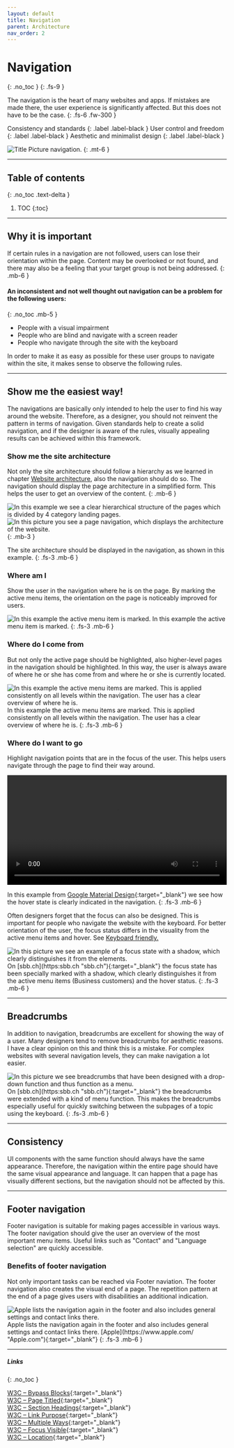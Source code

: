 ```yaml
---
layout: default
title: Navigation
parent: Architecture
nav_order: 2
---
```


# Navigation
{: .no_toc }
{: .fs-9 }

The navigation is the heart of many websites and apps. If mistakes are made there, the user experience is significantly affected. But this does not have to be the case.
{: .fs-6 .fw-300 }


Consistency and standards
{: .label .label-black }
User control and freedom
{: .label .label-black }
Aesthetic and minimalist design
{: .label .label-black }

<img src="{{ '/assets/images/navigation.png' | prepend: site.baseurl }}" alt="Title Picture navigation." title="Title Picture navigation."/>
{: .mt-6 }

---

## Table of contents
{: .no_toc .text-delta }

1. TOC
{:toc}

---

## Why it is important
If certain rules in a navigation are not followed, users can lose their orientation within the page. Content may be overlooked or not found, and there may also be a feeling that your target group is not being addressed. 
{: .mb-6 }

#### An inconsistent and not well thought out navigation can be a problem for the following users:
{: .no_toc .mb-5 }

- People with a visual impairment
- People who are blind and navigate with a screen reader
- People who navigate through the site with the keyboard

In order to make it as easy as possible for these user groups to navigate within the site, it makes sense to observe the following rules.

---

## Show me the easiest way!

The navigations are basically only intended to help the user to find his way around the website. Therefore, as a designer, you should not reinvent the pattern in terms of navigation. Given standards help to create a solid navigation, and if the designer is aware of the rules, visually appealing results can be achieved within this framework.


### Show me the site architecture

Not only the site architecture should follow a hierarchy as we learned in chapter <a href="/Accessibility-Designer-Guide/docs/Architecture/website-architecture/"> Website architecture</a>, also the navigation should do so. The navigation should display the page architecture in a simplified form. This helps the user to get an overview of the content.
{: .mb-6 }

<div id="container1">
 <!-- The before image is first -->
 <img src="{{ '/assets/images/navigation/flow.png' | prepend: site.baseurl }}" alt="In this example we see a clear hierarchical structure of the pages which is divided by 4 category landing pages."/>
 <!-- The after image is last -->
 <img src="{{ '/assets/images/navigation/navigation_structure.png' | prepend: site.baseurl }}" alt="In this picture you see a page navigation, which displays the architecture of the website."/>
</div>
{: .mb-3 }

The site architecture should be displayed in the navigation, as shown in this example.
{: .fs-3 .mb-6 }

### Where am I
Show the user in the navigation where he is on the page. By marking the active menu items, the orientation on the page is noticeably improved for users.

<img src="{{ '/assets/images/navigation/navigation_where.png' | prepend: site.baseurl }}" alt="In this example the active menu item is marked."/>
In this example the active menu item is marked.
{: .fs-3 .mb-6 }

### Where do I come from
But not only the active page should be highlighted, also higher-level pages in the navigation should be highlighted. In this way, the user is always aware of where he or she has come from and where he or she is currently located.

<img src="{{ '/assets/images/navigation/navigation_from.png' | prepend: site.baseurl }}" alt="In this example the active menu items are marked. This is applied consistently on all levels within the navigation. The user has a clear overview of where he is."/>
In this example the active menu items are marked. This is applied consistently on all levels within the navigation. The user has a clear overview of where he is.
{: .fs-3 .mb-6 }

### Where do I want to go
Highlight navigation points that are in the focus of the user. This helps users navigate through the page to find their way around.

<video width="100%" height="auto" controls>
    <source src="{{ '/assets/videos/hover.mp4' | prepend: site.baseurl }}">
</video>

In this example from [Google Material Design](https://material.io/ "Google MAterial Design"){:target="_blank"}  we see how the hover state is clearly indicated in the navigation.
{: .fs-3 .mb-6 }

Often designers forget that the focus can also be designed. This is important for people who navigate the website with the keyboard. For better orientation of the user, the focus status differs in the visuality from the active menu items and hover. See <a href="/Accessibility-Designer-Guide/docs/Architecture/keyboard-friendly/"> Keyboard friendly.</a>

<img src="{{ '/assets/images/navigation/focus_sbb.png' | prepend: site.baseurl }}" alt="In this picture we see an example of a focus state with a shadow, which clearly distinguishes it from the elements."/>
On [sbb.ch](https:sbb.ch "sbb.ch"){:target="_blank"} the focus state has been specially marked with a shadow, which clearly distinguishes it from the active menu items (Business customers) and the hover status.
{: .fs-3 .mb-6 }

---

## Breadcrumbs
In addition to navigation, breadcrumbs are excellent for showing the way of a user. Many designers tend to remove breadcrumbs for aesthetic reasons. I have a clear opinion on this and think this is a mistake. For complex websites with several navigation levels, they can make navigation a lot easier.

<img src="{{ '/assets/images/navigation/navigation_sbb_breadcrumbs.png' | prepend: site.baseurl }}" alt="In this picture we see breadcrumbs that have been designed with a drop-down function and thus function as a menu."/>
On [sbb.ch](https:sbb.ch "sbb.ch"){:target="_blank"} the breadcrumbs were extended with a kind of menu function. This makes the breadcrumbs especially useful for quickly switching between the subpages of a topic using the keyboard.
{: .fs-3 .mb-6 }


---

## Consistency
UI components with the same function should always have the same appearance. Therefore, the navigation within the entire page should have the same visual appearance and language. It can happen that a page has visually different sections, but the navigation should not be affected by this.

---

## Footer navigation
Footer navigation is suitable for making pages accessible in various ways. The footer navigation should give the user an overview of the most important menu items. Useful links such as "Contact" and "Language selection" are quickly accessible.

### Benefits of footer navigation
Not only important tasks can be reached via Footer naviation. The footer navigation also creates the visual end of a page. The repetition pattern at the end of a page gives users with disabilities an additional indication.

<img src="{{ '/assets/images/keyboard/footer.png' | prepend: site.baseurl }}" alt="Apple lists the navigation again in the footer and also includes general settings and contact links there."/>
Apple lists the navigation again in the footer and also includes general settings and contact links there. [Apple](https://www.apple.com/ "Apple.com"){:target="_blank"}
{: .fs-3 .mb-6 }

---


##### Links
{: .no_toc }

[W3C – Bypass Blocks](https://www.w3.org/WAI/WCAG21/Understanding/bypass-blocks "W3C – Bypass Blocks"){:target="_blank"} <br>
[W3C – Page Titled](https://www.w3.org/WAI/WCAG21/Understanding/page-titled.html "W3C – Page Titled"){:target="_blank"} <br>
[W3C – Section Headings](https://www.w3.org/WAI/WCAG21/Understanding/section-headings.html "W3C – Section Headings"){:target="_blank"} <br>
[W3C – Link Purpose](https://www.w3.org/WAI/WCAG21/Understanding/link-purpose-link-only.html "W3C – Link Purpose"){:target="_blank"} <br>
[W3C – Multiple Ways](https://www.w3.org/WAI/WCAG21/Understanding/multiple-ways "W3C – Multiple Ways"){:target="_blank"} <br>
[W3C – Focus Visible](https://www.w3.org/WAI/WCAG21/Understanding/focus-visible "W3C – Focus Visible"){:target="_blank"} <br>
[W3C – Location](https://www.w3.org/WAI/WCAG21/Understanding/location "W3C – Location"){:target="_blank"} <br>